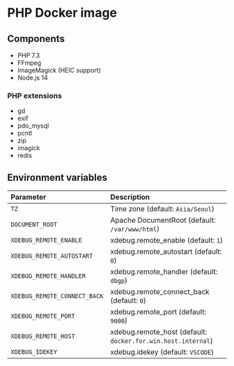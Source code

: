 # PHP Docker image

## Components

- PHP 7.3
- FFmpeg
- ImageMagick (HEIC support)
- Node.js 14

### PHP extensions

- gd
- exif
- pdo_mysql
- pcntl
- zip
- imagick
- redis

## Environment variables

| Parameter                    | Description                                                  |
| :--------------------------- | :----------------------------------------------------------- |
| `TZ`                         | Time zone (default: `Asia/Seoul`)                            |
| `DOCUMENT_ROOT`              | Apache DocumentRoot (default: `/var/www/html`)               |
| `XDEBUG_REMOTE_ENABLE`       | xdebug.remote_enable (default: `1`)                          |
| `XDEBUG_REMOTE_AUTOSTART`    | xdebug.remote_autostart (default: `0`)                       |
| `XDEBUG_REMOTE_HANDLER`      | xdebug.remote_handler (default: `dbgp`)                      |
| `XDEBUG_REMOTE_CONNECT_BACK` | xdebug.remote_connect_back (default: `0`)                    |
| `XDEBUG_REMOTE_PORT`         | xdebug.remote_port (default: `9000`)                         |
| `XDEBUG_REMOTE_HOST`         | xdebug.remote_host (default: `docker.for.win.host.internal`) |
| `XDEBUG_IDEKEY`              | xdebug.idekey (default: `VSCODE`)                            |

